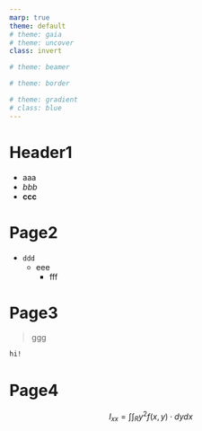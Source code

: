 ```yaml
---
marp: true
theme: default
# theme: gaia
# theme: uncover
class: invert

# theme: beamer

# theme: border

# theme: gradient
# class: blue
---
```


<!-- headingDivider: 1 -->
<!-- size: 16:9 -->
<!-- paginate: true -->
<!-- footer: フーター文字列 -->
<!-- math: katex -->

# Header1

- aaa
- *bbb*
- **ccc**

# Page2

- `ddd`
  - eee
    - fff

# Page3
>
> ggg

```md
hi!
```

# Page4

$$I_{xx}=\int\int_Ry^2f(x,y)\cdot{}dydx$$
